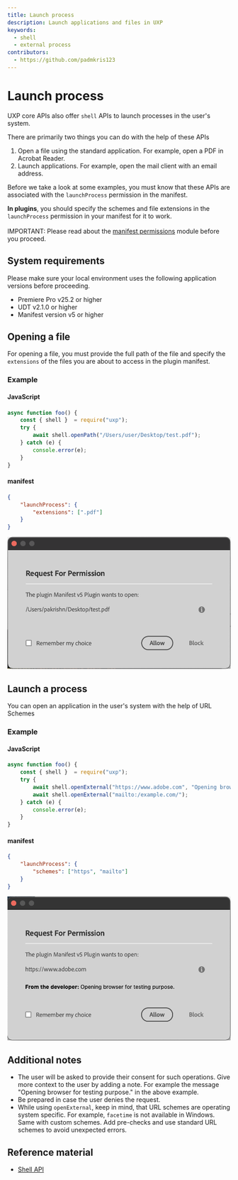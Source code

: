 ```yaml
---
title: Launch process
description: Launch applications and files in UXP
keywords:
  - shell
  - external process
contributors:
  - https://github.com/padmkris123
---
```


# Launch process

UXP core APIs also offer `shell` APIs to launch processes in the user's system.

There are primarily two things you can do with the help of these APIs

1. Open a file using the standard application. For example, open a PDF in Acrobat Reader.
2. Launch applications. For example, open the mail client with an email address.

Before we take a look at some examples, you must know that these APIs are associated with the `launchProcess` permission in the manifest.

<!--InlineAlert variant="info" slots="header, text1, text2"/-->

<!--Plugins and Scripts -->

**In plugins**, you should specify the schemes and file extensions in the `launchProcess` permission in your manifest for it to work.<br></br>
IMPORTANT: Please read about the [manifest permissions](../../../plugins/concepts/manifest/index.md#permissionsdefinition) module before you proceed.

<!--**In scripts**, the permission for `launchProcess` is fixed. You can ignore the manifest details in the following examples. Learn about these values in the [manifest fundamentals section](../../fundamentals/manifest/).
-->

## System requirements

Please make sure your local environment uses the following application versions before proceeding.

- Premiere Pro v25.2 or higher
- UDT v2.1.0 or higher
- Manifest version v5 or higher

## Opening a file

For opening a file, you must provide the full path of the file and specify the `extensions` of the files you are about to access in the plugin manifest.

### Example

<CodeBlock slots="heading, code" repeat="2" languages="JavaScript, JSON" />

#### JavaScript

```js
async function foo() {
    const { shell }  = require("uxp");
    try {
        await shell.openPath("/Users/user/Desktop/test.pdf");
    } catch (e) {
        console.error(e);
    }
}
```

#### manifest

```json
{
    "launchProcess": {
        "extensions": [".pdf"]
    }
}
```

![User consent for open-path](open-path.png)

## Launch a process

You can open an application in the user's system with the help of URL Schemes

### Example

<CodeBlock slots="heading, code" repeat="2" languages="JavaScript, JSON" />

#### JavaScript

```js
async function foo() {
    const { shell }  = require("uxp");
    try {
        await shell.openExternal("https://www.adobe.com", "Opening browser for testing purpose.");
        await shell.openExternal("mailto:/example.com/");
    } catch (e) {
        console.error(e);
    }
}
```

#### manifest

```json
{
    "launchProcess": {
        "schemes": ["https", "mailto"]
    }
}
```

![User consent for open external](open-external.png)

## Additional notes

- The user will be asked to provide their consent for such operations. Give more context to the user by adding a note. For example the message "Opening browser for testing purpose." in the above example.
- Be prepared in case the user denies the request.
- While using `openExternal`, keep in mind, that URL schemes are operating system specific. For example, `facetime` is not available in Windows. Same with custom schemes. Add pre-checks and use standard URL schemes to avoid unexpected errors.

## Reference material

- [Shell API](../../../uxp-api/reference-js/Modules/uxp/shell/Shell.md)
